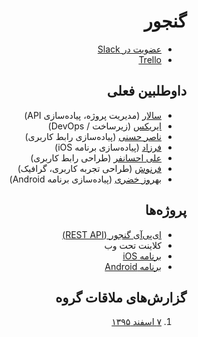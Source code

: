 <div dir="rtl">

# گنجور

+ [عضویت در Slack](https://ganjoor.now.sh/)
+ [Trello](https://trello.com/b/7FdzLNkm/ganjoor-2-0)

## داوطلبین فعلی

+ [سالار](https://twitter.com/sallar) (مدیریت پروژه، پیاده‌سازی API)
+ [ایریکس](https://twitter.com/iiriix_) (زیرساخت / DevOps)
+ [ناصر حسنی](https://twitter.com/snhasani) (پیاده‌سازی رابط کاربری)
+ [فرزاد](https://twitter.com/euwars) (پیاده‌سازی برنامه iOS)
+ [علی احسانفر](https://twitter.com/ehsaniaa) (طراحی رابط کاربری)
+ [فرنوش](https://twitter.com/FarnOoSh_) (طراحی تجربه کاربری، گرافیک)
+ [بهروز خضری](https://twitter.com/bkhezry) (پیاده‌سازی برنامه Android)

## پروژه‌ها

+ [ای‌پی‌آی گنجور (REST API)](https://github.com/ganjoor/ganjoor-api)
+ کلاینت تحت وب
+ [برنامه iOS](https://github.com/ganjoor/ganjoor-ios)
+ [برنامه Android](https://github.com/ganjoor/ganjoor-android)

## گزارش‌های ملاقات گروه

1. [۷ اسفند ۱۳۹۵](https://github.com/ganjoor/roadmap/wiki/Feb-25th-2017---Kickoff)
